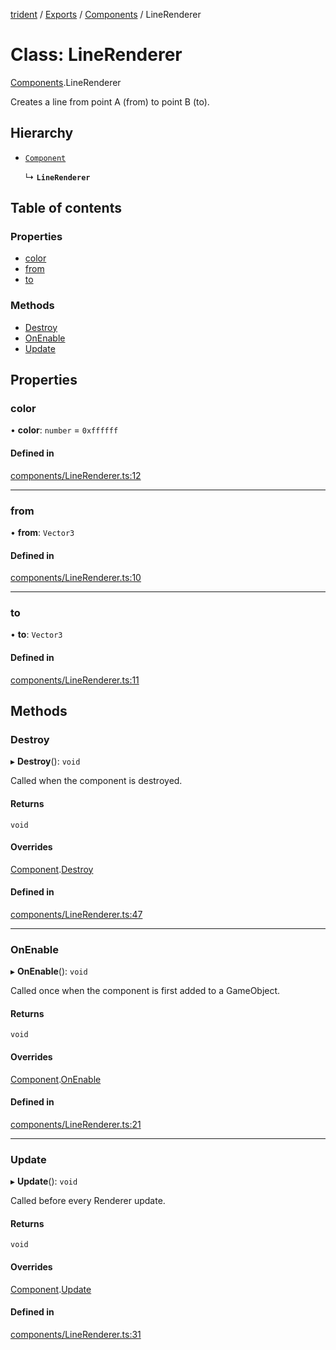[trident](../README.md) / [Exports](../modules.md) / [Components](../modules/Components.md) / LineRenderer

# Class: LineRenderer

[Components](../modules/Components.md).LineRenderer

Creates a line from point A (from) to point B (to).

## Hierarchy

- [`Component`](Components.Component.md)

  ↳ **`LineRenderer`**

## Table of contents

### Properties

- [color](Components.LineRenderer.md#color)
- [from](Components.LineRenderer.md#from)
- [to](Components.LineRenderer.md#to)

### Methods

- [Destroy](Components.LineRenderer.md#destroy)
- [OnEnable](Components.LineRenderer.md#onenable)
- [Update](Components.LineRenderer.md#update)

## Properties

### color

• **color**: `number` = `0xffffff`

#### Defined in

[components/LineRenderer.ts:12](https://github.com/AIFanatic/Trident/blob/bbe6ccd/src/components/LineRenderer.ts#L12)

___

### from

• **from**: `Vector3`

#### Defined in

[components/LineRenderer.ts:10](https://github.com/AIFanatic/Trident/blob/bbe6ccd/src/components/LineRenderer.ts#L10)

___

### to

• **to**: `Vector3`

#### Defined in

[components/LineRenderer.ts:11](https://github.com/AIFanatic/Trident/blob/bbe6ccd/src/components/LineRenderer.ts#L11)

## Methods

### Destroy

▸ **Destroy**(): `void`

Called when the component is destroyed.

#### Returns

`void`

#### Overrides

[Component](Components.Component.md).[Destroy](Components.Component.md#destroy)

#### Defined in

[components/LineRenderer.ts:47](https://github.com/AIFanatic/Trident/blob/bbe6ccd/src/components/LineRenderer.ts#L47)

___

### OnEnable

▸ **OnEnable**(): `void`

Called once when the component is first added to a GameObject.

#### Returns

`void`

#### Overrides

[Component](Components.Component.md).[OnEnable](Components.Component.md#onenable)

#### Defined in

[components/LineRenderer.ts:21](https://github.com/AIFanatic/Trident/blob/bbe6ccd/src/components/LineRenderer.ts#L21)

___

### Update

▸ **Update**(): `void`

Called before every Renderer update.

#### Returns

`void`

#### Overrides

[Component](Components.Component.md).[Update](Components.Component.md#update)

#### Defined in

[components/LineRenderer.ts:31](https://github.com/AIFanatic/Trident/blob/bbe6ccd/src/components/LineRenderer.ts#L31)
